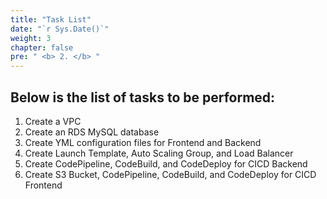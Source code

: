 ```yaml
---
title: "Task List"
date: "`r Sys.Date()`"
weight: 3
chapter: false
pre: " <b> 2. </b> "
---
```


## Below is the list of tasks to be performed:

1. Create a VPC
2. Create an RDS MySQL database
3. Create YML configuration files for Frontend and Backend
4. Create Launch Template, Auto Scaling Group, and Load Balancer
5. Create CodePipeline, CodeBuild, and CodeDeploy for CICD Backend
6. Create S3 Bucket, CodePipeline, CodeBuild, and CodeDeploy for CICD Frontend
